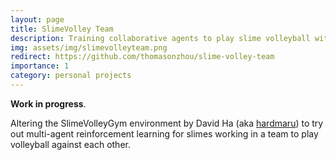 ```yaml
---
layout: page
title: SlimeVolley Team
description: Training collaborative agents to play slime volleyball with effective teamwork. (WIP)
img: assets/img/slimevolleyteam.png
redirect: https://github.com/thomasonzhou/slime-volley-team
importance: 1
category: personal projects
---
```


**Work in progress**. 

Altering the SlimeVolleyGym environment by David Ha (aka [hardmaru](https://otoro.net)) to try out multi-agent reinforcement learning for slimes working in a team to play volleyball against each other.
